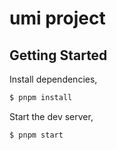 # umi project

## Getting Started

Install dependencies,

```bash
$ pnpm install
```

Start the dev server,

```bash
$ pnpm start
```
